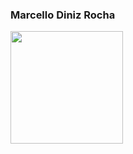 ### Marcello Diniz Rocha

 <div>
  <a href="https://github.com/rafaballerini">
  <img height="180em" src="https://github-readme-stats.vercel.app/api/top-langs/?username=marcellodinizr&layout=compact&langs_count=16&theme=radical"/>
<div>
